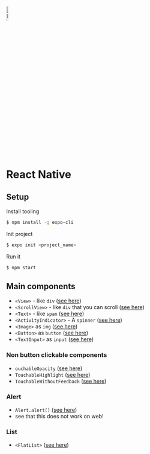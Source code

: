 <img src="https://user-images.githubusercontent.com/31222514/149813755-3f74a208-1e4c-4d81-b848-1d4f1a18b969.png" width="10%" alt="React logo">

# React Native

## Setup

Install tooling
```bash
$ npm install -g expo-cli
```
Init project
```bash
$ expo init <project_name>
```
Run it
```bash
$ npm start
```

## Main components

- `<View>` - like `div` ([see here](https://reactnative.dev/docs/view))
- `<ScrollView>` - like `div` that you can scroll ([see here](https://reactnative.dev/docs/scrollview))
- `<Text>` - like `span` ([see here](https://reactnative.dev/docs/text))
- `<ActivityIndicator>` - A `spinner` ([see here](https://reactnative.dev/docs/activityindicator))
- `<Image>` as `img` ([see here](https://reactnative.dev/docs/image))
- `<Button>` as `button` ([see here](https://reactnative.dev/docs/button))
- `<TextInput>` as `input` ([see here](https://reactnative.dev/docs/textinput))

### Non button clickable components
- `ouchableOpacity` ([see here](https://reactnative.dev/docs/touchableopacity))
- `TouchableHighlight` ([see here](https://reactnative.dev/docs/touchablehighlight))
- `TouchableWithoutFeedback` ([see here](https://reactnative.dev/docs/touchablewithoutfeedback))

### Alert
- `Alert.alert()` ([see here](https://reactnative.dev/docs/alert))
- see that this does not work on web!

### List
- `<FlatList>` ([see here](https://reactnative.dev/docs/flatlist))
